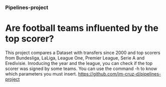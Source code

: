 ### Pipelines-project
# Are football teams influented by the top scorer?
This project compares a Dataset with transfers since 2000 and top scorers from Bundesliga, LaLiga, League One, Premier League, Serie A and Eredivisie.
Inroducing the year and the league, you can check if the top scorer was signed by some teams.
You can use the command -h to know which parameters you must insert.
https://github.com/jm-cruz-d/pipelines-project